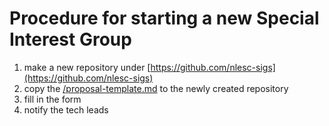 
# Procedure for starting a new Special Interest Group

1. make a new repository under [https://github.com/nlesc-sigs](https://github.com/nlesc-sigs)
1. copy the [/proposal-template.md](/proposal-template.md) to the newly created repository
1. fill in the form
1. notify the tech leads
